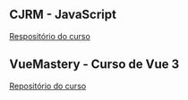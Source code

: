 ## CJRM - JavaScript

[Respositório do curso](https://github.com/santos2408/CJRM-Javascript)

## VueMastery - Curso de Vue 3

[Repositório do curso](https://github.com/santos2408/VueMastery)
